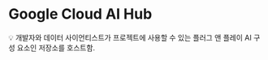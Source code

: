 # Google Cloud AI Hub

<aside>
💡 개발자와 데이터 사이언티스트가 프로젝트에 사용할 수 있는 플러그 앤 플레이 AI 구성 요소인 저장소를 호스트함.

</aside>